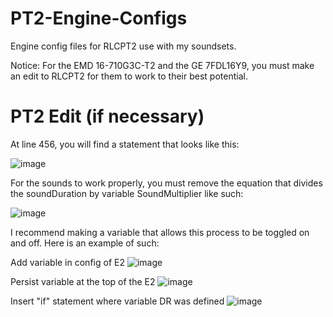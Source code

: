 # PT2-Engine-Configs
Engine config files for RLCPT2 use with my soundsets.

Notice: For the EMD 16-710G3C-T2 and the GE 7FDL16Y9, you must make an edit to RLCPT2 for them to work to their best potential.

# PT2 Edit (if necessary)

At line 456, you will find a statement that looks like this:

![image](https://user-images.githubusercontent.com/69711669/158041204-631f8fbd-38f7-4452-af56-bccec6759598.png)

For the sounds to work properly, you must remove the equation that divides the soundDuration by variable SoundMultiplier like such:

![image](https://user-images.githubusercontent.com/69711669/158041224-4b19783a-2daa-4c43-a430-1ba55faa962c.png)

I recommend making a variable that allows this process to be toggled on and off. Here is an example of such:

Add variable in config of E2
![image](https://user-images.githubusercontent.com/69711669/158041234-b8fbd7d9-4a34-4416-9204-453e78567082.png)

Persist variable at the top of the E2
![image](https://user-images.githubusercontent.com/69711669/158041265-b1c1fc25-25ee-41f8-a6ef-80480494cafa.png)

Insert "if" statement where variable DR was defined
![image](https://user-images.githubusercontent.com/69711669/158041188-d4633ba8-fbce-448c-a577-7abefd6d0385.png)



